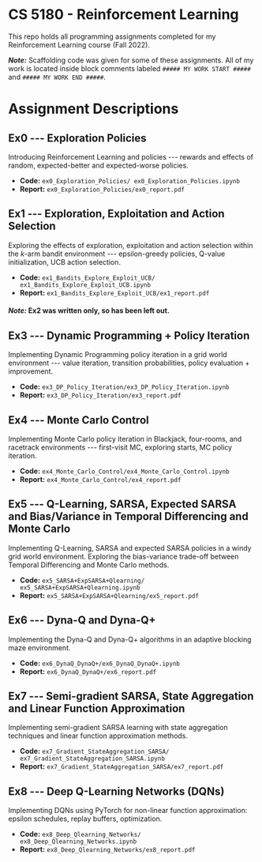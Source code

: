 # CS 5180 - Reinforcement Learning
This repo holds all programming assignments completed for my Reinforcement Learning course (Fall 2022).

***Note:*** Scaffolding code was given for some of these assignments. All of my work is located inside block comments labeled `##### MY WORK START #####` and `##### MY WORK END #####`.
# Assignment Descriptions

## Ex0 --- Exploration Policies
Introducing Reinforcement Learning and policies --- rewards and effects of random, expected-better and expected-worse policies.
- **Code:** `ex0_Exploration_Policies/
ex0_Exploration_Policies.ipynb`
- **Report:** `ex0_Exploration_Policies/ex0_report.pdf`

## Ex1 --- Exploration, Exploitation and Action Selection
Exploring the effects of exploration, exploitation and action selection within the *k*-arm bandit environment --- epsilon-greedy policies, Q-value initialization, UCB action selection.
- **Code:** `ex1_Bandits_Explore_Exploit_UCB/
ex1_Bandits_Explore_Exploit_UCB.ipynb`
- **Report:** `ex1_Bandits_Explore_Exploit_UCB/ex1_report.pdf`

#### ***Note:*** Ex2 was written only, so has been left out.

## Ex3 --- Dynamic Programming + Policy Iteration
Implementing Dynamic Programming policy iteration in a grid world environment --- value iteration, transition probabilities, policy evaluation + improvement.
- **Code:** `ex3_DP_Policy_Iteration/ex3_DP_Policy_Iteration.ipynb`
- **Report:** `ex3_DP_Policy_Iteration/ex3_report.pdf`

## Ex4 --- Monte Carlo Control
Implementing Monte Carlo policy iteration in Blackjack, four-rooms, and racetrack environments --- first-visit MC, exploring starts, MC policy iteration.
- **Code:** `ex4_Monte_Carlo_Control/ex4_Monte_Carlo_Control.ipynb`
- **Report:** `ex4_Monte_Carlo_Control/ex4_report.pdf`

## Ex5 --- Q-Learning, SARSA, Expected SARSA and Bias/Variance in Temporal Differencing and Monte Carlo
Implementing Q-Learning, SARSA and expected SARSA policies in a windy grid world environment. Exploring the bias-variance trade-off between Temporal Differencing and Monte Carlo methods.
- **Code:** `ex5_SARSA+ExpSARSA+Qlearning/
ex5_SARSA+ExpSARSA+Qlearning.ipynb`
- **Report:** `ex5_SARSA+ExpSARSA+Qlearning/ex5_report.pdf`

## Ex6 --- Dyna-Q and Dyna-Q+
Implementing the Dyna-Q and Dyna-Q+ algorithms in an adaptive blocking maze environment.
- **Code:** `ex6_DynaQ_DynaQ+/ex6_DynaQ_DynaQ+.ipynb`
- **Report:** `ex6_DynaQ_DynaQ+/ex6_report.pdf`

## Ex7 --- Semi-gradient SARSA, State Aggregation and Linear Function Approximation
Implementing semi-gradient SARSA learning with state aggregation techniques and linear function approximation methods.
- **Code:** `ex7_Gradient_StateAggregation_SARSA/
ex7_Gradient_StateAggregation_SARSA.ipynb`
- **Report:** `ex7_Gradient_StateAggregation_SARSA/ex7_report.pdf`

## Ex8 --- Deep Q-Learning Networks (DQNs)
Implementing DQNs using PyTorch for non-linear function approximation: epsilon schedules, replay buffers, optimization.
- **Code:** `ex8_Deep_Qlearning_Networks/
ex8_Deep_Qlearning_Networks.ipynb`
- **Report:** `ex8_Deep_Qlearning_Networks/ex8_report.pdf`